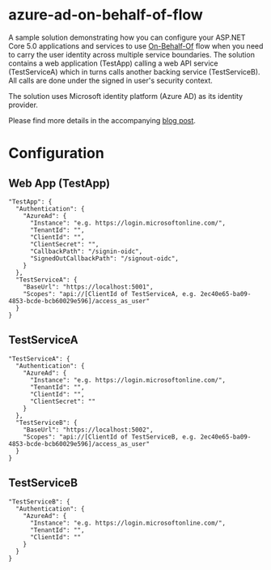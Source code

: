 # azure-ad-on-behalf-of-flow

A sample solution demonstrating how you can configure your ASP.NET Core 5.0 applications and services to use [On-Behalf-Of](https://tools.ietf.org/html/draft-ietf-oauth-token-exchange-02) flow when you need to carry the user identity across multiple service boundaries. The solution contains a web application (TestApp) calling a web API service (TestServiceA) which in turns calls another backing service (TestServiceB). All calls are done under the signed in user's security context.

The solution uses Microsoft identity platform (Azure AD) as its identity provider.

Please find more details in the accompanying [blog post](https://dzimchuk.net/using-the-on-behalf-of-flow-in-your-aspnet-core-services-protected-by-azure-ad/).

# Configuration

## Web App (TestApp)

```
"TestApp": {
  "Authentication": {
    "AzureAd": {
      "Instance": "e.g. https://login.microsoftonline.com/",
      "TenantId": "",
      "ClientId": "",
      "ClientSecret": "",
      "CallbackPath": "/signin-oidc",
      "SignedOutCallbackPath": "/signout-oidc",
    }
  },
  "TestServiceA": {
    "BaseUrl": "https://localhost:5001",
    "Scopes": "api://[ClientId of TestServiceA, e.g. 2ec40e65-ba09-4853-bcde-bcb60029e596]/access_as_user"
  }
}
```

## TestServiceA

```
"TestServiceA": {
  "Authentication": {
    "AzureAd": {
      "Instance": "e.g. https://login.microsoftonline.com/",
      "TenantId": "",
      "ClientId": "",
      "ClientSecret": ""
    }
  },
  "TestServiceB": {
    "BaseUrl": "https://localhost:5002",
    "Scopes": "api://[ClientId of TestServiceB, e.g. 2ec40e65-ba09-4853-bcde-bcb60029e596]/access_as_user"
  }
}
```

## TestServiceB

```
"TestServiceB": {
  "Authentication": {
    "AzureAd": {
      "Instance": "e.g. https://login.microsoftonline.com/",
      "TenantId": "",
	  "ClientId": ""
    }
  }
}
```
